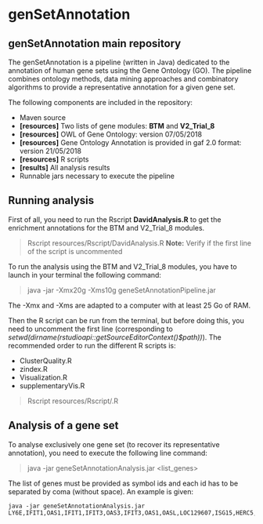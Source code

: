 


# genSetAnnotation


## genSetAnnotation main repository

The genSetAnnotation is a pipeline (written in Java) dedicated to the annotation of human gene sets using the Gene Ontology (GO). The pipeline combines ontology methods, data mining approaches and combinatory algorithms to provide a representative annotation for a given gene set.  

The following components are included in the repository:

-   Maven source 
- **[resources]** Two lists of gene modules: **BTM** and **V2_Trial_8**
- **[resources]** OWL of Gene Ontology: version 07/05/2018
- **[resources]** Gene Ontology Annotation is provided in gaf 2.0 format: version 21/05/2018
- **[resources]** R scripts
- **[results]** All analysis results
-   Runnable jars necessary to execute the pipeline

## Running analysis

First of all, you need to run the Rscript  **DavidAnalysis.R** to get the enrichment annotations for the BTM and V2_Trial_8 modules.
> Rscript resources/Rscript/DavidAnalysis.R
> **Note:** Verify if the first line of the script is uncommented

To run the analysis using the BTM and V2_Trial_8 modules, you have to launch in your terminal the following command:
> java -jar -Xmx20g -Xms10g geneSetAnnotationPipeline.jar

 The -Xmx and -Xms are adapted to a computer with at least 25 Go of RAM.

 Then the R script can be run from the terminal, but before doing this, you need to uncomment the first line (corresponding to *setwd(dirname(rstudioapi::getSourceEditorContext()$path))*). The recommended order to run the different R scripts is:

- ClusterQuality.R
- zindex.R
- Visualization.R
- supplementaryVis.R

> Rscript resources/Rscript/<file>.R


## Analysis of a gene set

To analyse exclusively one gene set (to recover its representative annotation), you need to execute the following line command:

> java -jar geneSetAnnotationAnalysis.jar <list_genes>

The list of genes must be provided as symbol ids and each id has to be separated by coma (without space). An example is given:

    java -jar geneSetAnnotationAnalysis.jar LY6E,IFIT1,OAS1,IFIT1,IFIT3,OAS3,IFIT3,OAS1,OASL,LOC129607,ISG15,HERC5,OAS1,MX1,BATF2,LAMP3,IFI44L,XAF1,OASL,IFI44,OAS2,TRIM6,HES4,OTOF,FLJ20035,IFITM3,IFIT3,CXCL10,EPSTI1,SERPING1,LOC26010,OAS2,RSAD2,RTP4


